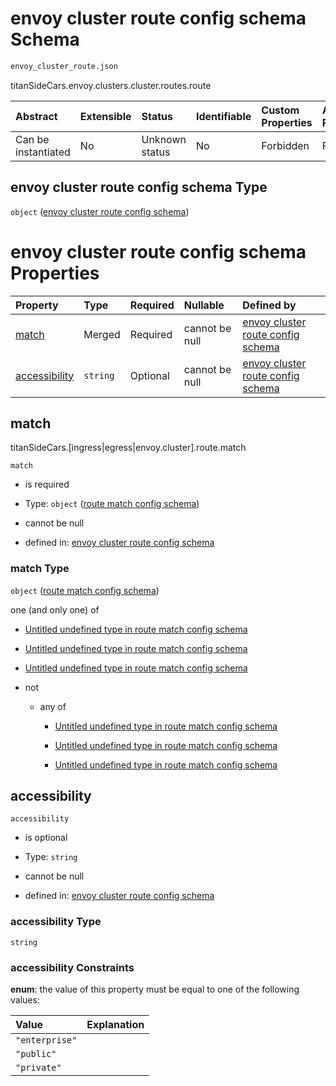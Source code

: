 # envoy cluster route config schema Schema

```txt
envoy_cluster_route.json
```

titanSideCars.envoy.clusters.cluster.routes.route

| Abstract            | Extensible | Status         | Identifiable | Custom Properties | Additional Properties | Access Restrictions | Defined In                                                                           |
| :------------------ | :--------- | :------------- | :----------- | :---------------- | :-------------------- | :------------------ | :----------------------------------------------------------------------------------- |
| Can be instantiated | No         | Unknown status | No           | Forbidden         | Forbidden             | none                | [envoy\_cluster\_route.json](../out/envoy_cluster_route.json "open original schema") |

## envoy cluster route config schema Type

`object` ([envoy cluster route config schema](envoy_cluster_route.md))

# envoy cluster route config schema Properties

| Property                        | Type     | Required | Nullable       | Defined by                                                                                                                                |
| :------------------------------ | :------- | :------- | :------------- | :---------------------------------------------------------------------------------------------------------------------------------------- |
| [match](#match)                 | Merged   | Required | cannot be null | [envoy cluster route config schema](egress_route-properties-route-match-config-schema.md "route_match.json#/properties/match")            |
| [accessibility](#accessibility) | `string` | Optional | cannot be null | [envoy cluster route config schema](envoy_cluster_route-properties-accessibility.md "envoy_cluster_route.json#/properties/accessibility") |

## match

titanSideCars.\[ingress|egress|envoy.cluster].route.match

`match`

* is required

* Type: `object` ([route match config schema](egress_route-properties-route-match-config-schema.md))

* cannot be null

* defined in: [envoy cluster route config schema](egress_route-properties-route-match-config-schema.md "route_match.json#/properties/match")

### match Type

`object` ([route match config schema](egress_route-properties-route-match-config-schema.md))

one (and only one) of

* [Untitled undefined type in route match config schema](route_match-oneof-0.md "check type definition")

* [Untitled undefined type in route match config schema](route_match-oneof-1.md "check type definition")

* [Untitled undefined type in route match config schema](route_match-oneof-2.md "check type definition")

* not

  * any of

    * [Untitled undefined type in route match config schema](route_match-oneof-3-not-anyof-0.md "check type definition")

    * [Untitled undefined type in route match config schema](route_match-oneof-3-not-anyof-1.md "check type definition")

    * [Untitled undefined type in route match config schema](route_match-oneof-3-not-anyof-2.md "check type definition")

## accessibility



`accessibility`

* is optional

* Type: `string`

* cannot be null

* defined in: [envoy cluster route config schema](envoy_cluster_route-properties-accessibility.md "envoy_cluster_route.json#/properties/accessibility")

### accessibility Type

`string`

### accessibility Constraints

**enum**: the value of this property must be equal to one of the following values:

| Value          | Explanation |
| :------------- | :---------- |
| `"enterprise"` |             |
| `"public"`     |             |
| `"private"`    |             |
